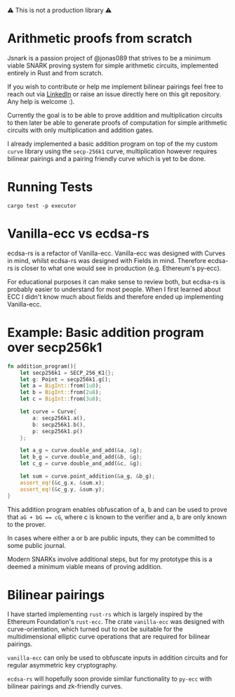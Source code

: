 ⚠️ This is not a production library ⚠️
# Arithmetic proofs from scratch

Jsnark is a passion project of @jonas089 that strives to be a minimum viable SNARK proving system for simple arithmetic circuits, implemented entirely in Rust and from scratch.

If you wish to contribute or help me implement bilinear pairings feel free to reach out via [LinkedIn](https://www.linkedin.com/in/jonas-pauli/) or raise an issue directly here on this git repository. Any help is welcome :).

Currently the goal is to be able to prove addition and multiplication circuits to then later be able to generate proofs of computation for simple arithmetic circuits with only multiplication and addition gates.

I already implemented a basic addition program on top of the my custom `curve` library using the `secp-256k1` curve, multiplication however requires bilinear pairings and a pairing friendly curve which is yet to be done.

# Running Tests
```
cargo test -p executor
```

# Vanilla-ecc vs ecdsa-rs
ecdsa-rs is a refactor of Vanilla-ecc. Vanilla-ecc was designed with Curves in mind, whilst ecdsa-rs was designed with Fields in mind. Therefore ecdsa-rs is closer to what one would see in production (e.g. Ethereum's py-ecc).

For educational purposes it can make sense to review both, but ecdsa-rs is probably easier to understand for most people. When I first learned about ECC I didn't know much about fields and therefore ended up implementing Vanilla-ecc.

# Example: Basic addition program over secp256k1

```rust
fn addition_program(){
    let secp256k1 = SECP_256_K1{};
    let g: Point = secp256k1.g();
    let a = BigInt::from(1u8);
    let b = BigInt::from(2u8);
    let c = BigInt::from(3u8);

    let curve = Curve{
        a: secp256k1.a(),
        b: secp256k1.b(),
        p: secp256k1.p()
    };

    let a_g = curve.double_and_add(&a, &g);
    let b_g = curve.double_and_add(&b, &g);
    let c_g = curve.double_and_add(&c, &g);

    let sum = curve.point_addition(&a_g, &b_g);
    assert_eq!(&c_g.x, &sum.x);
    assert_eq!(&c_g.y, &sum.y);
}
```

This addition program enables obfuscation of a, b and can be used to prove that `aG + bG == cG`, where c is known to the verifier and a, b are only known to the prover.

In cases where either a or b are public inputs, they can be committed to some public journal.

Modern SNARKs involve additional steps, but for my prototype this is a deemed a minimum viable means of proving addition.

# Bilinear pairings
I have started implementing `rust-rs` which is largely inspired by the Ethereum Foundation's `rust-ecc`. The crate `vanilla-ecc` was designed with curve-orientation, which turned out to not be suitable for the multidimensional elliptic curve operations that are required for bilinear pairings.

`vanilla-ecc` can only be used to obfuscate inputs in addition circuits and for regular asymmetric key cryptography.

`ecdsa-rs` will hopefully soon provide similar functionality to `py-ecc` with bilinear pairings and zk-friendly curves.

